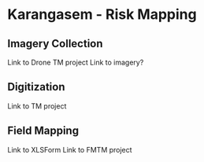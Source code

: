 # Karangasem - Risk Mapping

## Imagery Collection

Link to Drone TM project
Link to imagery?

## Digitization

Link to TM project

## Field Mapping

Link to XLSForm
Link to FMTM project
